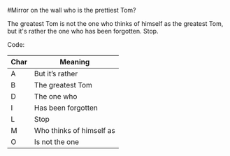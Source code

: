 #Mirror on the wall who is the prettiest Tom?

The greatest Tom is not the one who thinks of himself as the greatest Tom, but it's rather the one who has been forgotten. Stop.


Code:

Char| Meaning
------|------
A| But it’s rather
B| The greatest Tom
D| The one who
I| Has been forgotten
L| Stop
M| Who thinks of himself as
O| Is not the one
